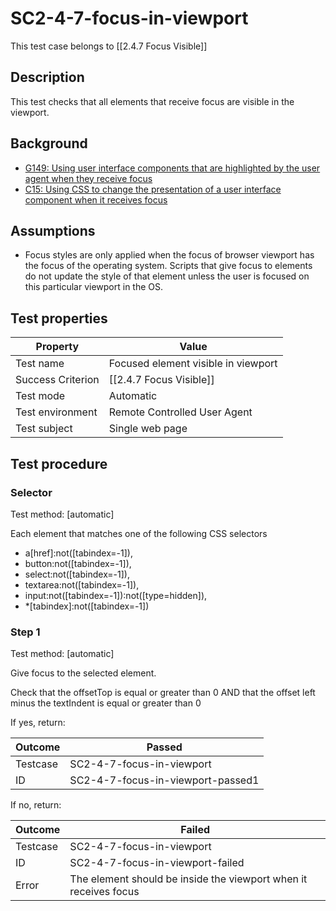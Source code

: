 
# SC2-4-7-focus-in-viewport 

This test case belongs to [[2.4.7 Focus Visible]]


## Description
This test checks that all elements that receive focus are visible in the viewport.


## Background
- [G149: Using user interface components that are highlighted by the user agent when they receive focus](http://www.w3.org/TR/2014/NOTE-WCAG20-TECHS-20140916/G149)
- [C15: Using CSS to change the presentation of a user interface component when it receives focus](http://www.w3.org/TR/2014/NOTE-WCAG20-TECHS-20140916/C15)


## Assumptions
- Focus styles are only applied when the focus of browser viewport has the focus of the operating system. Scripts that give focus to elements do not update the style of that element unless the user is focused on this particular viewport in the OS.


## Test properties
| Property          | Value
|-------------------|----
| Test name         | Focused element visible in viewport
| Success Criterion | [[2.4.7 Focus Visible]]
| Test mode         | Automatic
| Test environment  | Remote Controlled User Agent
| Test subject      | Single web page


## Test procedure

### Selector
Test method: [automatic]

Each element that matches one of the following CSS selectors
- a[href]:not([tabindex=-1]),
- button:not([tabindex=-1]),
- select:not([tabindex=-1]),
- textarea:not([tabindex=-1]),
- input:not([tabindex=-1]):not([type=hidden]),
- *[tabindex]:not([tabindex=-1])

### Step 1
Test method: [automatic]

Give focus to the selected element.

Check that the offsetTop is equal or greater than 0 AND that the offset left minus the textIndent is equal or greater than 0

If yes, return:

| Outcome  | Passed
|----------|-----
| Testcase | SC2-4-7-focus-in-viewport
| ID       | SC2-4-7-focus-in-viewport-passed1

If no, return:

| Outcome  | Failed
|----------|-----
| Testcase | SC2-4-7-focus-in-viewport
| ID       | SC2-4-7-focus-in-viewport-failed
| Error    | The element should be inside the viewport when it receives focus
